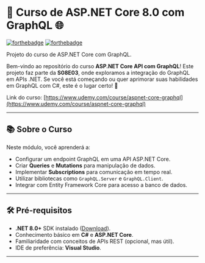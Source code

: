 # 🚀 Curso de ASP.NET Core 8.0 com GraphQL 🌐

[![forthebadge](https://forthebadge.com/images/badges/made-with-c-sharp.svg)](http://forthebadge.com)
[![forthebadge](http://forthebadge.com/images/badges/built-with-love.svg)](http://forthebadge.com)

Projeto do curso de ASP.NET Core com GraphQL.

Bem-vindo ao repositório do curso **ASP.NET Core API com GraphQL**! Este projeto faz parte da **S08E03**, onde exploramos a integração do GraphQL em APIs .NET. Se você está começando ou quer aprimorar suas habilidades em GraphQL com C#, este é o lugar certo! 🌟

Link do curso: 
[https://www.udemy.com/course/aspnet-core-graphql](https://www.udemy.com/course/aspnet-core-graphql)


---

## 📚 Sobre o Curso
Neste módulo, você aprenderá a:
- Configurar um endpoint GraphQL em uma API ASP.NET Core.
- Criar **Queries** e **Mutations** para manipulação de dados.
- Implementar **Subscriptions** para comunicação em tempo real.
- Utilizar bibliotecas como `GraphQL.Server` e `GraphQL.Client`.
- Integrar com Entity Framework Core para acesso a banco de dados.

---

## 🛠 Pré-requisitos
- **.NET 8.0+** SDK instalado ([Download](https://dotnet.microsoft.com/)).
- Conhecimento básico em **C#** e **ASP.NET Core**.
- Familiaridade com conceitos de APIs REST (opcional, mas útil).
- IDE de preferência: **Visual Studio**.

---